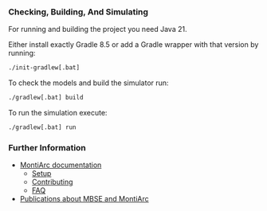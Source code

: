 
### Checking, Building, And Simulating

For running and building the project you need Java 21.

Either install exactly Gradle 8.5 or add a Gradle wrapper with that version by running:

```bash
./init-gradlew[.bat]
```

To check the models and build the simulator run:
```bash
./gradlew[.bat] build
```

To run the simulation execute: 
```bash
./gradlew[.bat] run
```

### Further Information

* [MontiArc documentation](https://monticore.github.io/montiarc)
  * [Setup](https://monticore.github.io/montiarc/v7.8/GettingStarted/Setup)
  * [Contributing](https://monticore.github.io/montiarc/v7.8/Contributing)
  * [FAQ](https://monticore.github.io/montiarc/v7.8/FAQ)
* [Publications about MBSE and MontiArc](https://www.se-rwth.de/publications/)
